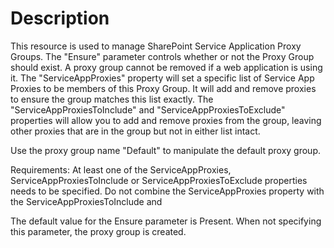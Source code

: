# Description

This resource is used to manage SharePoint Service Application Proxy Groups.
The "Ensure" parameter controls whether or not the Proxy Group should exist. A
proxy group cannot be removed if a web application is using it. The
"ServiceAppProxies" property will set a specific list of Service App Proxies
to be members of this Proxy Group. It will add and remove proxies to ensure
the group matches this list exactly. The "ServiceAppProxiesToInclude" and
"ServiceAppProxiesToExclude" properties will allow you to add and remove
proxies from the group, leaving other proxies that are in the group but not in
either list intact.

Use the proxy group name "Default" to manipulate the default proxy group.

Requirements:
At least one of the ServiceAppProxies, ServiceAppProxiesToInclude or
ServiceAppProxiesToExclude properties needs to be specified. Do not combine
the ServiceAppProxies property with the ServiceAppProxiesToInclude and

The default value for the Ensure parameter is Present. When not specifying this
parameter, the proxy group is created.

